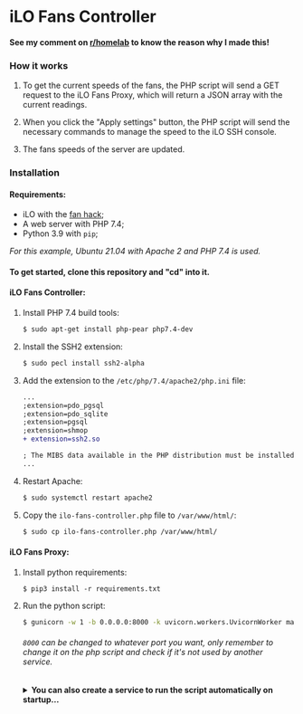 # iLO Fans Controller

#### See my comment on [r/homelab](https://www.reddit.com/r/homelab/comments/rcel73/comment/hnu3iyp/?utm_source=share&utm_medium=web2x&context=3) to know the reason why I made this!


### How it works

1. To get the current speeds of the fans, the PHP script will send a GET request to the iLO Fans Proxy, which will return a JSON array with the current readings.
   
2. When you click the "Apply settings" button, the PHP script will send the necessary commands to manage the speed to the iLO SSH console.

3. The fans speeds of the server are updated. 


### Installation

#### Requirements:
  * iLO with the [fan hack](https://www.reddit.com/r/homelab/comments/hix44v/silence_of_the_fans_pt_2_hp_ilo_4_273_now_with/);
  * A web server with PHP 7.4;
  * Python 3.9 with `pip`;
  
_For this example, Ubuntu 21.04 with Apache 2 and PHP 7.4 is used._

#### To get started, clone this repository and "cd" into it.

#### iLO Fans Controller:
1. Install PHP 7.4 build tools:

    ```sh
    $ sudo apt-get install php-pear php7.4-dev
    ```

2. Install the SSH2 extension:

    ```sh
    $ sudo pecl install ssh2-alpha
    ```

3. Add the extension to the `/etc/php/7.4/apache2/php.ini` file:

    ```diff
    ...
    ;extension=pdo_pgsql
    ;extension=pdo_sqlite
    ;extension=pgsql
    ;extension=shmop
    + extension=ssh2.so

    ; The MIBS data available in the PHP distribution must be installed.
    ...
    ```

4. Restart Apache:

    ```sh
    $ sudo systemctl restart apache2
    ```

5. Copy the `ilo-fans-controller.php` file to `/var/www/html/`:
    
    ```sh
    $ sudo cp ilo-fans-controller.php /var/www/html/
    ```

#### iLO Fans Proxy:

1. Install python requirements:
   
    ```
    $ pip3 install -r requirements.txt
    ```

2. Run the python script:

    ```sh
    $ gunicorn -w 1 -b 0.0.0.0:8000 -k uvicorn.workers.UvicornWorker main:app
    ```
    ###### `8000` can be changed to whatever port you want, only remember to change it on the php script and check if it's not used by another service.


    <details><summary><b>You can also create a service to run the script automatically on startup...</b></summary>

    Create a new file `/etc/systemd/system/ilo-fans-proxy.service` and write the following in it _(making sure to change the placeholders)_:
    
    ```ini
    [Unit]
    Description=Gunicorn instance to serve iLO Fans Proxy
    After=network.target

    [Service]
    User=<user>
    Group=www-data
    WorkingDirectory=<parent directory of the python script>
    ExecStart=gunicorn -w 1 -b 0.0.0.0:<port> -k uvicorn.workers.UvicornWorker main:app

    [Install]
    WantedBy=multi-user.target
    ```

    Then enable and start it:

    ```sh
    $ sudo systemctl enable ilo-fans-proxy.service
    ```

    ```sh
    $ sudo systemctl start ilo-fans-proxy.service
    ```

    </details>
